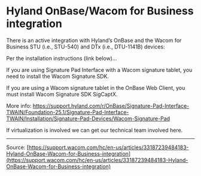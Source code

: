 # Hyland OnBase/Wacom for Business integration

There is an active integration with Hyland’s OnBase and the Wacom for Business STU (i.e., STU-540) and DTx (i.e., DTU-1141B) devices:

Per the installation instructions (link below)...

If you are using Signature Pad Interface with a Wacom signature tablet, you need to install the Wacom Signature SDK.

If you are using a Wacom signature tablet in the OnBase Web Client, you must install Wacom Signature SDK SigCaptX.

More info: https://support.hyland.com/r/OnBase/Signature-Pad-Interface-TWAIN/Foundation-25.1/Signature-Pad-Interface-TWAIN/Installation/Signature-Pad-Devices/Wacom-Signature-Pad

If virtualization is involved we can get our technical team involved here.

---
Source: [https://support.wacom.com/hc/en-us/articles/33187239484183-Hyland-OnBase-Wacom-for-Business-integration](https://support.wacom.com/hc/en-us/articles/33187239484183-Hyland-OnBase-Wacom-for-Business-integration)
